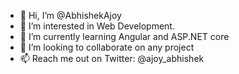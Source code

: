 - 👋 Hi, I’m @AbhishekAjoy
- 👀 I’m interested in Web Development.
- 🌱 I’m currently learning Angular and ASP.NET core
- 💞️ I’m looking to collaborate on any project
- 📫 Reach me out on Twitter: @ajoy_abhishek

<!---
AbhishekAjoy/AbhishekAjoy is a ✨ special ✨ repository because its `README.md` (this file) appears on your GitHub profile.
You can click the Preview link to take a look at your changes.
--->
